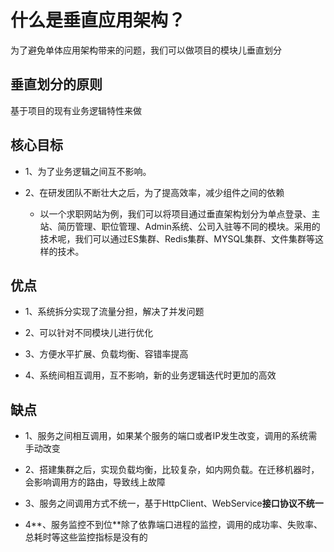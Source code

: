 # 什么是垂直应用架构？


为了避免单体应用架构带来的问题，我们可以做项目的模块儿垂直划分

## **垂直划分的原则**

基于项目的现有业务逻辑特性来做

## **核心目标**

-   1、为了业务逻辑之间互不影响。

-   2、在研发团队不断壮大之后，为了提高效率，减少组件之间的依赖
    -   以一个求职网站为例，我们可以将项目通过垂直架构划分为单点登录、主站、简历管理、职位管理、Admin系统、公司入驻等不同的模块。采用的技术呢，我们可以通过ES集群、Redis集群、MYSQL集群、文件集群等这样的技术。

## **优点**

-   1、系统拆分实现了流量分担，解决了并发问题
-   2、可以针对不同模块儿进行优化

-   3、方便水平扩展、负载均衡、容错率提高
-   4、系统间相互调用，互不影响，新的业务逻辑迭代时更加的高效

## **缺点**

-   1、服务之间相互调用，如果某个服务的端口或者IP发生改变，调用的系统需手动改变
-   2、搭建集群之后，实现负载均衡，比较复杂，如内网负载。在迁移机器时，会影响调用方的路由，导致线上故障

-   3、服务之间调用方式不统一，基于HttpClient、WebService**接口协议不统一**
-   4**、服务监控不到位**除了依靠端口进程的监控，调用的成功率、失败率、总耗时等这些监控指标是没有的
